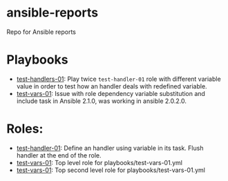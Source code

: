 # ansible-reports
Repo for Ansible reports

# Playbooks

* [test-handlers-01](playbooks/test-handlers-01.yml): Play twice `test-handler-01` role with different variable value in order to test how an handler deals with redefined variable.
* [test-vars-01](playbooks/test-vars-01.yml): Issue with role dependency variable substitution and include task in Ansible 2.1.0, was working in ansible 2.0.2.0.

# Roles:

* [test-handler-01](roles/test-handler-01.yml): Define an handler using variable in its task. Flush handler at the end of the role.
* [test-vars-01](roles/test-vars-01.yml): Top level role for playbooks/test-vars-01.yml 
* [test-vars-01](roles/test-vars-01.yml): Top second level role for playbooks/test-vars-01.yml
